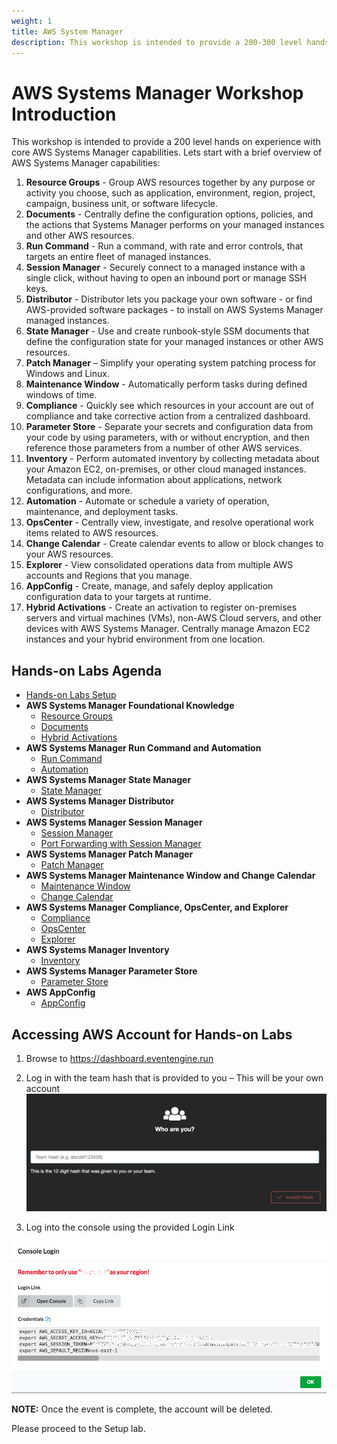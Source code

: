 ```yaml
---
weight: 1
title: AWS System Manager
description: This workshop is intended to provide a 200-300 level hands on experience with core AWS Systems Manager capabilities.
---
```


# AWS Systems Manager Workshop Introduction

This workshop is intended to provide a 200 level hands on experience with core AWS Systems Manager capabilities. Lets start with a brief overview of AWS Systems Manager capabilities: 

1.	**Resource Groups** - Group AWS resources together by any purpose or activity you choose, such as application, environment, region, project, campaign, business unit, or software lifecycle.
2.	**Documents** - Centrally define the configuration options, policies, and the actions that Systems Manager performs on your managed instances and other AWS resources.
3.	**Run Command** - Run a command, with rate and error controls, that targets an entire fleet of managed instances.
4.	**Session Manager** - Securely connect to a managed instance with a single click, without having to open an inbound port or manage SSH keys. 
5.	**Distributor** - Distributor lets you package your own software - or find AWS-provided software packages - to install on AWS Systems Manager managed instances.
6.	**State Manager** - Use and create runbook-style SSM documents that define the configuration state for your managed instances or other AWS resources.
7.	**Patch Manager** – Simplify your operating system patching process for Windows and Linux.
8.	**Maintenance Window** - Automatically perform tasks during defined windows of time.
9.	**Compliance** - Quickly see which resources in your account are out of compliance and take corrective action from a centralized dashboard.
10.	**Parameter Store** - Separate your secrets and configuration data from your code by using parameters, with or without encryption, and then reference those parameters from a number of other AWS services.
11.	**Inventory** - Perform automated inventory by collecting metadata about your Amazon EC2, on-premises, or other cloud managed instances. Metadata can include information about applications, network configurations, and more.
12.	**Automation** - Automate or schedule a variety of operation, maintenance, and deployment tasks.
13.	**OpsCenter** - Centrally view, investigate, and resolve operational work items related to AWS resources.
14.	**Change Calendar** - Create calendar events to allow or block changes to your AWS resources.
15.	**Explorer** - View consolidated operations data from multiple AWS accounts and Regions that you manage. 
16.	**AppConfig** - Create, manage, and safely deploy application configuration data to your targets at runtime.
17.	**Hybrid Activations** - Create an activation to register on-premises servers and virtual machines (VMs), non-AWS Cloud servers, and other devices with AWS Systems Manager. Centrally manage Amazon EC2 instances and your hybrid environment from one location.

## Hands-on Labs Agenda
- [Hands-on Labs Setup](./setup.md)
- **AWS Systems Manager Foundational Knowledge**
  - [Resource Groups](./resourcegroups_tags.md) 
  - [Documents](./documents.md)
  - [Hybrid Activations](./hybridactivations.md)
- **AWS Systems Manager Run Command and Automation**
  - [Run Command](./runcommand.md)
  - [Automation](./automation.md)
- **AWS Systems Manager State Manager** 
  - [State Manager](./statemanager.md)
- **AWS Systems Manager Distributor**
  - [Distributor](./distributor.md)
- **AWS Systems Manager Session Manager** 
  - [Session Manager](./sessionmanager.md)
  - [Port Forwarding with Session Manager](./sessionmanager-portforward.md)
- **AWS Systems Manager Patch Manager**
  - [Patch Manager](./patchmanager.md)
- **AWS Systems Manager Maintenance Window and Change Calendar** 
  - [Maintenance Window](./maintenancewindow.md)
  - [Change Calendar](./changecalendar.md)
- **AWS Systems Manager Compliance, OpsCenter, and Explorer** 
  - [Compliance](./compliance.md)
  - [OpsCenter](./opscenter.md)
  - [Explorer](./explorer.md)
- **AWS Systems Manager Inventory**
  - [Inventory](./inventory.md)
- **AWS Systems Manager Parameter Store** 
  - [Parameter Store](./parameterstore.md)
- **AWS AppConfig**
  - [AppConfig](./appconfig.md)

## Accessing AWS Account for Hands-on Labs

1.	Browse to https://dashboard.eventengine.run 
2.	Log in with the team hash that is provided to you – This will be your own account
![](./media/image1.png)

3.	Log into the console using the provided Login Link

![](./media/image2.png)
	 
**NOTE:** Once the event is complete, the account will be deleted.  

Please proceed to the Setup lab. 